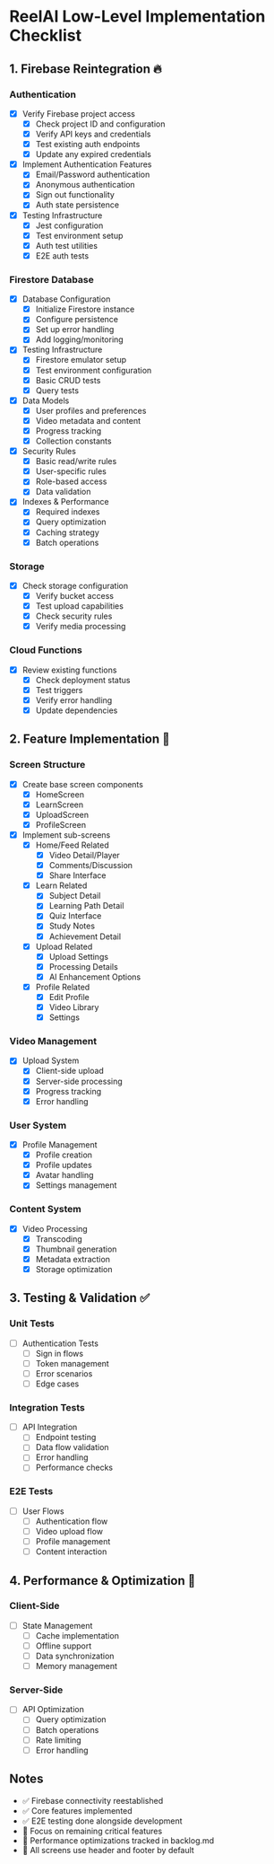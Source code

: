 # ReelAI Low-Level Implementation Checklist

## 1. Firebase Reintegration 🔥

### Authentication
- [x] Verify Firebase project access
  - [x] Check project ID and configuration
  - [x] Verify API keys and credentials
  - [x] Test existing auth endpoints
  - [x] Update any expired credentials
- [x] Implement Authentication Features
  - [x] Email/Password authentication
  - [x] Anonymous authentication
  - [x] Sign out functionality
  - [x] Auth state persistence
- [x] Testing Infrastructure
  - [x] Jest configuration
  - [x] Test environment setup
  - [x] Auth test utilities
  - [x] E2E auth tests

### Firestore Database
- [x] Database Configuration
  - [x] Initialize Firestore instance
  - [x] Configure persistence
  - [x] Set up error handling
  - [x] Add logging/monitoring
- [x] Testing Infrastructure
  - [x] Firestore emulator setup
  - [x] Test environment configuration
  - [x] Basic CRUD tests
  - [x] Query tests
- [x] Data Models
  - [x] User profiles and preferences
  - [x] Video metadata and content
  - [x] Progress tracking
  - [x] Collection constants
- [x] Security Rules
  - [x] Basic read/write rules
  - [x] User-specific rules
  - [x] Role-based access
  - [x] Data validation
- [x] Indexes & Performance
  - [x] Required indexes
  - [x] Query optimization
  - [x] Caching strategy
  - [x] Batch operations

### Storage
- [x] Check storage configuration
  - [x] Verify bucket access
  - [x] Test upload capabilities
  - [x] Check security rules
  - [x] Verify media processing

### Cloud Functions
- [x] Review existing functions
  - [x] Check deployment status
  - [x] Test triggers
  - [x] Verify error handling
  - [x] Update dependencies

## 2. Feature Implementation 🎯

### Screen Structure
- [x] Create base screen components
  - [x] HomeScreen
  - [x] LearnScreen
  - [x] UploadScreen
  - [x] ProfileScreen
- [x] Implement sub-screens
  - [x] Home/Feed Related
    - [x] Video Detail/Player
    - [x] Comments/Discussion
    - [x] Share Interface
  - [x] Learn Related
    - [x] Subject Detail
    - [x] Learning Path Detail
    - [x] Quiz Interface
    - [x] Study Notes
    - [x] Achievement Detail
  - [x] Upload Related
    - [x] Upload Settings
    - [x] Processing Details
    - [x] AI Enhancement Options
  - [x] Profile Related
    - [x] Edit Profile
    - [x] Video Library
    - [x] Settings

### Video Management
- [x] Upload System
  - [x] Client-side upload
  - [x] Server-side processing
  - [x] Progress tracking
  - [x] Error handling

### User System
- [x] Profile Management
  - [x] Profile creation
  - [x] Profile updates
  - [x] Avatar handling
  - [x] Settings management

### Content System
- [x] Video Processing
  - [x] Transcoding
  - [x] Thumbnail generation
  - [x] Metadata extraction
  - [x] Storage optimization

## 3. Testing & Validation ✅

### Unit Tests
- [ ] Authentication Tests
  - [ ] Sign in flows
  - [ ] Token management
  - [ ] Error scenarios
  - [ ] Edge cases

### Integration Tests
- [ ] API Integration
  - [ ] Endpoint testing
  - [ ] Data flow validation
  - [ ] Error handling
  - [ ] Performance checks

### E2E Tests
- [ ] User Flows
  - [ ] Authentication flow
  - [ ] Video upload flow
  - [ ] Profile management
  - [ ] Content interaction

## 4. Performance & Optimization 🚀

### Client-Side
- [ ] State Management
  - [ ] Cache implementation
  - [ ] Offline support
  - [ ] Data synchronization
  - [ ] Memory management

### Server-Side
- [ ] API Optimization
  - [ ] Query optimization
  - [ ] Batch operations
  - [ ] Rate limiting
  - [ ] Error handling

## Notes
- ✅ Firebase connectivity reestablished
- ✅ Core features implemented
- ✅ E2E testing done alongside development
- 🎯 Focus on remaining critical features
- 📝 Performance optimizations tracked in backlog.md
- 🔄 All screens use header and footer by default
